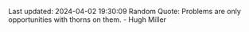 Last updated: 2024-04-02 19:30:09
Random Quote: Problems are only opportunities with thorns on them. - Hugh Miller